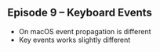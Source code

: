 ## Episode 9 – Keyboard Events

* On macOS event propagation is different
* Key events works slightly different